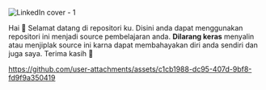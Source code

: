 ![LinkedIn cover - 1](https://github.com/user-attachments/assets/8a96e498-87c8-4c99-a4dc-62265f26056b)

Hai 🙌
Selamat datang di repositori ku.
Disini anda dapat menggunakan repositori ini menjadi source pembelajaran anda. **Dilarang keras** menyalin atau menjiplak source ini karna dapat membahayakan diri anda sendiri dan juga saya.
Terima kasih 🙏

https://github.com/user-attachments/assets/c1cb1988-dc95-407d-9bf8-fd9f9a350419
